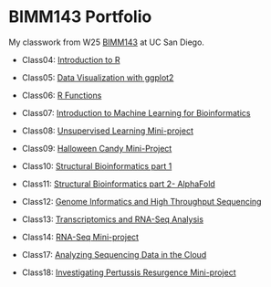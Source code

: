 # BIMM143 Portfolio
My classwork from W25 [BIMM143](https://bioboot.github.io/bimm143_W25/) at UC San Diego.

- Class04: [Introduction to R](https://htmlpreview.github.io/?https://raw.githubusercontent.com/eignatoff/bimm143_github/refs/heads/main/class04/class04.html)
  
- Class05: [Data Visualization with ggplot2](https://htmlpreview.github.io/?https://raw.githubusercontent.com/eignatoff/bimm143_github/refs/heads/main/class_05/class_05.html)
  
- Class06: [R Functions](https://htmlpreview.github.io/?https://raw.githubusercontent.com/eignatoff/bimm143_github/refs/heads/main/class06/class06.html)

- Class07: [Introduction to Machine Learning for Bioinformatics](https://htmlpreview.github.io/?https://raw.githubusercontent.com/eignatoff/bimm143_github/refs/heads/main/class07/class07.html)

- Class08: [Unsupervised Learning Mini-project](https://htmlpreview.github.io/?https://raw.githubusercontent.com/eignatoff/bimm143_github/refs/heads/main/class08/class_08miniproject.html)

- Class09: [Halloween Candy Mini-Project](https://htmlpreview.github.io/?https://raw.githubusercontent.com/eignatoff/bimm143_github/refs/heads/main/class09/class09miniproject.html)

- Class10: [Structural Bioinformatics part 1](https://htmlpreview.github.io/?https://raw.githubusercontent.com/eignatoff/bimm143_github/refs/heads/main/class10/class10lab.html)

- Class11: [Structural Bioinformatics part 2- AlphaFold](https://htmlpreview.github.io/?https://raw.githubusercontent.com/eignatoff/bimm143_github/refs/heads/main/class_11/class11_HW.html)

- Class12: [Genome Informatics and High Throughput Sequencing](https://htmlpreview.github.io/?https://raw.githubusercontent.com/eignatoff/bimm143_github/refs/heads/main/class_12/hwclass_12.html)

- Class13: [Transcriptomics and RNA-Seq Analysis](https://htmlpreview.github.io/?https://raw.githubusercontent.com/eignatoff/bimm143_github/refs/heads/main/class_13/class_13.html)

- Class14: [RNA-Seq Mini-project](https://htmlpreview.github.io/?https://raw.githubusercontent.com/eignatoff/bimm143_github/refs/heads/main/class_14/lab_14.html)

- Class17: [Analyzing Sequencing Data in the Cloud](https://htmlpreview.github.io/?https://raw.githubusercontent.com/eignatoff/bimm143_github/refs/heads/main/class_17/lab17_hw.html)

- Class18: [Investigating Pertussis Resurgence Mini-project](https://htmlpreview.github.io/?https://raw.githubusercontent.com/eignatoff/bimm143_github/refs/heads/main/class_18/class_18lab.html)
